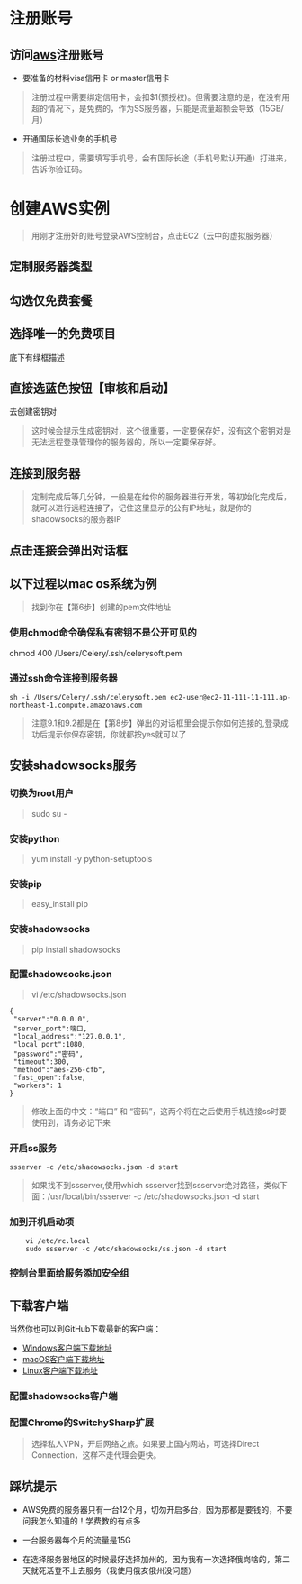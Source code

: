 # 注册账号
## 访问[aws][1]注册账号
- 要准备的材料visa信用卡 or master信用卡

> 注册过程中需要绑定信用卡，会扣$1(预授权)。但需要注意的是，在没有用超的情况下，是免费的，作为SS服务器，只能是流量超额会导致（15GB/月）

- 开通国际长途业务的手机号

> 注册过程中，需要填写手机号，会有国际长途（手机号默认开通）打进来，告诉你验证码。

# 创建AWS实例
> 用刚才注册好的账号登录AWS控制台，点击EC2（云中的虚拟服务器）

## 定制服务器类型

## 勾选仅免费套餐

## 选择唯一的免费项目
底下有绿框描述
## 直接选蓝色按钮【审核和启动】
去创建密钥对
> 这时候会提示生成密钥对，这个很重要，一定要保存好，没有这个密钥对是无法远程登录管理你的服务器的，所以一定要保存好。

## 连接到服务器
> 定制完成后等几分钟，一般是在给你的服务器进行开发，等初始化完成后，就可以进行远程连接了，记住这里显示的公有IP地址，就是你的shadowsocks的服务器IP

## 点击连接会弹出对话框

## 以下过程以mac os系统为例
> 找到你在【第6步】创建的pem文件地址

### 使用chmod命令确保私有密钥不是公开可见的
chmod 400 /Users/Celery/.ssh/celerysoft.pem
### 通过ssh命令连接到服务器
```
sh -i /Users/Celery/.ssh/celerysoft.pem ec2-user@ec2-11-111-11-111.ap-northeast-1.compute.amazonaws.com
```
> 注意9.1和9.2都是在【第8步】弹出的对话框里会提示你如何连接的,登录成功后提示你保存密钥，你就都按yes就可以了

## 安装shadowsocks服务
### 切换为root用户
> sudo su -

### 安装python
> yum install -y python-setuptools

### 安装pip
> easy_install pip

### 安装shadowsocks
> pip install shadowsocks

### 配置shadowsocks.json
> vi /etc/shadowsocks.json

```
{
 "server":"0.0.0.0",
 "server_port":端口,
 "local_address":"127.0.0.1",
 "local_port":1080,
 "password":"密码",
 "timeout":300,
 "method":"aes-256-cfb",
 "fast_open":false,
 "workers": 1
}
```
> 修改上面的中文：“端口” 和 “密码”，这两个将在之后使用手机连接ss时要使用到，请务必记下来

### 开启ss服务
```
ssserver -c /etc/shadowsocks.json -d start
```
> 如果找不到ssserver,使用which ssserver找到ssserver绝对路径，类似下面：/usr/local/bin/ssserver -c /etc/shadowsocks.json -d start

### 加到开机启动项
```
    vi /etc/rc.local
    sudo ssserver -c /etc/shadowsocks/ss.json -d start
```
### 控制台里面给服务添加安全组

## 下载客户端
当然你也可以到GitHub下载最新的客户端：

+ [Windows客户端下载地址][2]
+ [macOS客户端下载地址][3]
+ [Linux客户端下载地址][4]

### 配置shadowsocks客户端

### 配置Chrome的SwitchySharp扩展
> 选择私人VPN，开启网络之旅。如果要上国内网站，可选择Direct Connection，这样不走代理会更快。

## 踩坑提示

+ AWS免费的服务器只有一台12个月，切勿开启多台，因为那都是要钱的，不要问我怎么知道的！学费教的有点多
+ 一台服务器每个月的流量是15G
+ 在选择服务器地区的时候最好选择加州的，因为我有一次选择俄岗啥的，第二天就死活登不上去服务（我使用俄亥俄州没问题）


  [1]: https://aws.amazon.com/cn/
  [2]: https://github.com/shadowsocks/shadowsocks-windows/releases
  [3]: https://github.com/shadowsocks/shadowsocks-iOS/releases
  [4]: https://github.com/shadowsocks/shadowsocks-qt5/releases